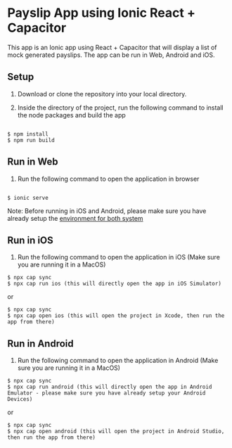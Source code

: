 # Payslip App using Ionic React + Capacitor

This app is an Ionic app using React + Capacitor that will display a list of mock generated payslips.
The app can be run in Web, Android and iOS.

## Setup

1. Download or clone the repository into your local directory.

2. Inside the directory of the project, run the following command to install the node packages and build the app

```

$ npm install
$ npm run build

```

## Run in Web

1. Run the following command to open the application in browser

```

$ ionic serve

```

Note: Before running in iOS and Android, please make sure you have already setup the [environment for both system ](https://capacitorjs.com/docs/getting-started/environment-setup)

## Run in iOS

1. Run the following command to open the application in iOS (Make sure you are running it in a MacOS)

```
$ npx cap sync
$ npx cap run ios (this will directly open the app in iOS Simulator)
```

or

```
$ npx cap sync
$ npx cap open ios (this will open the project in Xcode, then run the app from there)

```

## Run in Android

1. Run the following command to open the application in Android (Make sure you are running it in a MacOS)

```
$ npx cap sync
$ npx cap run android (this will directly open the app in Android Emulator - please make sure you have already setup your Android Devices)
```

or

```
$ npx cap sync
$ npx cap open android (this will open the project in Android Studio, then run the app from there)

```
